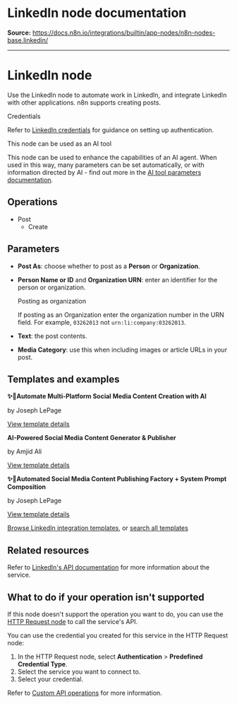 # LinkedIn node documentation

**Source:** https://docs.n8n.io/integrations/builtin/app-nodes/n8n-nodes-base.linkedin/

---

# LinkedIn node

Use the LinkedIn node to automate work in LinkedIn, and integrate LinkedIn with other applications. n8n supports creating posts.

Credentials

Refer to [LinkedIn credentials](../../credentials/linkedin/) for guidance on setting up authentication.

This node can be used as an AI tool

This node can be used to enhance the capabilities of an AI agent. When used in this way, many parameters can be set automatically, or with information directed by AI - find out more in the [AI tool parameters documentation](../../../../advanced-ai/examples/using-the-fromai-function/).

## Operations

- Post
  - Create

## Parameters

- **Post As**: choose whether to post as a **Person** or **Organization**.
- **Person Name or ID** and **Organization URN**: enter an identifier for the person or organization.

  Posting as organization

  If posting as an Organization enter the organization number in the URN field. For example, `03262013` not `urn:li:company:03262013`.
- **Text**: the post contents.
- **Media Category**: use this when including images or article URLs in your post.

## Templates and examples

**✨🤖Automate Multi-Platform Social Media Content Creation with AI**

by Joseph LePage

[View template details](https://n8n.io/workflows/3066-automate-multi-platform-social-media-content-creation-with-ai/)

**AI-Powered Social Media Content Generator & Publisher**

by Amjid Ali

[View template details](https://n8n.io/workflows/2950-ai-powered-social-media-content-generator-and-publisher/)

**✨🩷Automated Social Media Content Publishing Factory + System Prompt Composition**

by Joseph LePage

[View template details](https://n8n.io/workflows/3135-automated-social-media-content-publishing-factory-system-prompt-composition/)

[Browse LinkedIn integration templates](https://n8n.io/integrations/linkedin/), or [search all templates](https://n8n.io/workflows/)

## Related resources

Refer to [LinkedIn's API documentation](https://learn.microsoft.com/en-us/linkedin/) for more information about the service.

## What to do if your operation isn't supported

If this node doesn't support the operation you want to do, you can use the [HTTP Request node](../../core-nodes/n8n-nodes-base.httprequest/) to call the service's API.

You can use the credential you created for this service in the HTTP Request node:

1. In the HTTP Request node, select **Authentication** > **Predefined Credential Type**.
2. Select the service you want to connect to.
3. Select your credential.

Refer to [Custom API operations](../../../custom-operations/) for more information.
